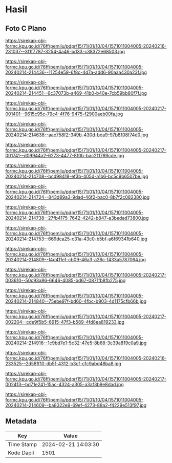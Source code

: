 # Hasil

## Foto C Plano

https://sirekap-obj-formc.kpu.go.id/76ff/pemilu/pdpr/15/71/01/10/04/1571011004005-20240216-231037--3f1f7787-3254-4a46-bd33-c38372e68503.jpg

https://sirekap-obj-formc.kpu.go.id/76ff/pemilu/pdpr/15/71/01/10/04/1571011004005-20240214-214436--11254e59-6f8c-4d7a-add6-90aaa430a23f.jpg

https://sirekap-obj-formc.kpu.go.id/76ff/pemilu/pdpr/15/71/01/10/04/1571011004005-20240214-214451--6c37073b-a469-41b0-b40e-7cb59bb80f7f.jpg

https://sirekap-obj-formc.kpu.go.id/76ff/pemilu/pdpr/15/71/01/10/04/1571011004005-20240217-001401--9615c95c-79c4-4f76-9475-f2900aeb00fa.jpg

https://sirekap-obj-formc.kpu.go.id/76ff/pemilu/pdpr/15/71/01/10/04/1571011004005-20240214-214638--aae758f2-349b-430d-bea9-97b8108f74d0.jpg

https://sirekap-obj-formc.kpu.go.id/76ff/pemilu/pdpr/15/71/01/10/04/1571011004005-20240217-001741--d09944a2-6273-4477-8f0b-bac211789cde.jpg

https://sirekap-obj-formc.kpu.go.id/76ff/pemilu/pdpr/15/71/01/10/04/1571011004005-20240214-214708--bcd98418-ef3b-405d-a1b6-bc5c9b6507be.jpg

https://sirekap-obj-formc.kpu.go.id/76ff/pemilu/pdpr/15/71/01/10/04/1571011004005-20240214-214724--843d89a3-9dad-46f2-bac0-8b7f2c082380.jpg

https://sirekap-obj-formc.kpu.go.id/76ff/pemilu/pdpr/15/71/01/10/04/1571011004005-20240214-214738--27fb4175-7642-4242-b847-a3bedad73800.jpg

https://sirekap-obj-formc.kpu.go.id/76ff/pemilu/pdpr/15/71/01/10/04/1571011004005-20240214-214753--669dca25-c31a-43c0-b5bf-a6f69341b640.jpg

https://sirekap-obj-formc.kpu.go.id/76ff/pemilu/pdpr/15/71/01/10/04/1571011004005-20240214-214809--f4d411ef-cb09-46a3-a26c-f433a5787064.jpg

https://sirekap-obj-formc.kpu.go.id/76ff/pemilu/pdpr/15/71/01/10/04/1571011004005-20240217-003610--50c93a86-6646-4085-bd67-0871fb8fb275.jpg

https://sirekap-obj-formc.kpu.go.id/76ff/pemilu/pdpr/15/71/01/10/04/1571011004005-20240214-214840--75ebe97f-bd60-4fbc-b903-4d1175cfb66b.jpg

https://sirekap-obj-formc.kpu.go.id/76ff/pemilu/pdpr/15/71/01/10/04/1571011004005-20240217-002204--cde9f5b5-6915-47f3-b589-4fd8ea819233.jpg

https://sirekap-obj-formc.kpu.go.id/76ff/pemilu/pdpr/15/71/01/10/04/1571011004005-20240214-214916--1c9bd7e1-5c32-47e5-8b68-3c39a819c0a9.jpg

https://sirekap-obj-formc.kpu.go.id/76ff/pemilu/pdpr/15/71/01/10/04/1571011004005-20240216-233525--2d58ff10-db5f-4312-b3cf-c1c9abd48ba8.jpg

https://sirekap-obj-formc.kpu.go.id/76ff/pemilu/pdpr/15/71/01/10/04/1571011004005-20240217-002413--bd71e241-15ac-4324-a305-a3af3b9e8dad.jpg

https://sirekap-obj-formc.kpu.go.id/76ff/pemilu/pdpr/15/71/01/10/04/1571011004005-20240214-214609--ba8322e9-69ef-4273-88a2-f4229e513f97.jpg


## Metadata

| Key        | Value               |
| ---------- | ------------------- |
| Time Stamp | 2024-02-21 14:03:30 |
| Kode Dapil | 1501                |



